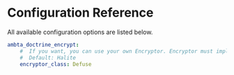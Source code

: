 # Configuration Reference

All available configuration options are listed below.

``` yaml
ambta_doctrine_encrypt:
    #  If you want, you can use your own Encryptor. Encryptor must implements EncryptorInterface interface
    #  Default: Halite
    encryptor_class: Defuse
```

